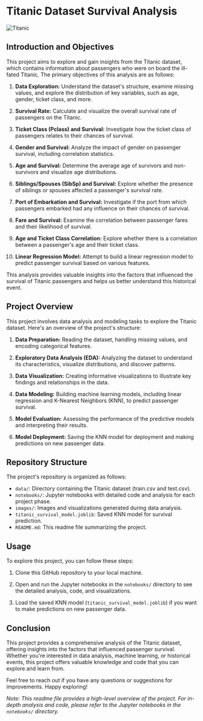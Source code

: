 # Titanic Dataset Survival Analysis

![Titanic](https://upload.wikimedia.org/wikipedia/commons/thumb/f/fd/RMS_Titanic_3.jpg/800px-RMS_Titanic_3.jpg)

## Introduction and Objectives

This project aims to explore and gain insights from the Titanic dataset, which contains information about passengers who were on board the ill-fated Titanic. The primary objectives of this analysis are as follows:

1. **Data Exploration:** Understand the dataset's structure, examine missing values, and explore the distribution of key variables, such as age, gender, ticket class, and more.

2. **Survival Rate:** Calculate and visualize the overall survival rate of passengers on the Titanic.

3. **Ticket Class (Pclass) and Survival:** Investigate how the ticket class of passengers relates to their chances of survival.

4. **Gender and Survival:** Analyze the impact of gender on passenger survival, including correlation statistics.

5. **Age and Survival:** Determine the average age of survivors and non-survivors and visualize age distributions.

6. **Siblings/Spouses (SibSp) and Survival:** Explore whether the presence of siblings or spouses affected a passenger's survival rate.

7. **Port of Embarkation and Survival:** Investigate if the port from which passengers embarked had any influence on their chances of survival.

8. **Fare and Survival:** Examine the correlation between passenger fares and their likelihood of survival.

9. **Age and Ticket Class Correlation:** Explore whether there is a correlation between a passenger's age and their ticket class.

10. **Linear Regression Model:** Attempt to build a linear regression model to predict passenger survival based on various features.

This analysis provides valuable insights into the factors that influenced the survival of Titanic passengers and helps us better understand this historical event.

## Project Overview

This project involves data analysis and modeling tasks to explore the Titanic dataset. Here's an overview of the project's structure:

1. **Data Preparation:** Reading the dataset, handling missing values, and encoding categorical features.

2. **Exploratory Data Analysis (EDA):** Analyzing the dataset to understand its characteristics, visualize distributions, and discover patterns.

3. **Data Visualization:** Creating informative visualizations to illustrate key findings and relationships in the data.

4. **Data Modeling:** Building machine learning models, including linear regression and K-Nearest Neighbors (KNN), to predict passenger survival.

5. **Model Evaluation:** Assessing the performance of the predictive models and interpreting their results.

6. **Model Deployment:** Saving the KNN model for deployment and making predictions on new passenger data.

## Repository Structure

The project's repository is organized as follows:

- `data/`: Directory containing the Titanic dataset (train.csv and test.csv).
- `notebooks/`: Jupyter notebooks with detailed code and analysis for each project phase.
- `images/`: Images and visualizations generated during data analysis.
- `titanic_survival_model.joblib`: Saved KNN model for survival prediction.
- `README.md`: This readme file summarizing the project.

## Usage

To explore this project, you can follow these steps:

1. Clone this GitHub repository to your local machine.

2. Open and run the Jupyter notebooks in the `notebooks/` directory to see the detailed analysis, code, and visualizations.

3. Load the saved KNN model (`titanic_survival_model.joblib`) if you want to make predictions on new passenger data.

## Conclusion

This project provides a comprehensive analysis of the Titanic dataset, offering insights into the factors that influenced passenger survival. Whether you're interested in data analysis, machine learning, or historical events, this project offers valuable knowledge and code that you can explore and learn from.

Feel free to reach out if you have any questions or suggestions for improvements. Happy exploring!

*Note: This readme file provides a high-level overview of the project. For in-depth analysis and code, please refer to the Jupyter notebooks in the `notebooks/` directory.*

